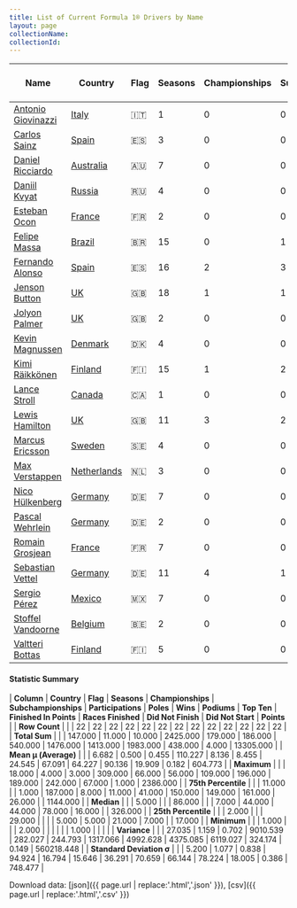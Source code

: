 ```yaml
---
title: List of Current Formula 1® Drivers by Name
layout: page
collectionName: 
collectionId: 
---
```




| Name | Country | Flag | Seasons | Championships | Subchampionships | Participations | Poles | Wins | Podiums | Top Ten | Finished In Points | Races Finished | Did Not Finish | Did Not Start | Points |
|--|--|--|--|--|--|--|--|--|--|--|--|--|--|--|--|
| [Antonio Giovinazzi](/f1/drivers/giovinazzi) | [Italy](/f1/countries/italy) | 🇮🇹 | 1 | 0 | 0 | 2 | 0 | 0 | 0 | 0 | 0 | 1 | 1 | 0 | 0.0 |
| [Carlos Sainz](/f1/drivers/sainz) | [Spain](/f1/countries/spain) | 🇪🇸 | 3 | 0 | 0 | 48 | 0 | 0 | 0 | 23 | 23 | 35 | 13 | 0 | 93.0 |
| [Daniel Ricciardo](/f1/drivers/ricciardo) | [Australia](/f1/countries/australia) | 🇦🇺 | 7 | 0 | 0 | 117 | 1 | 5 | 22 | 68 | 68 | 103 | 13 | 1 | 708.0 |
| [Daniil Kvyat](/f1/drivers/kvyat) | [Russia](/f1/countries/russia) | 🇷🇺 | 4 | 0 | 0 | 67 | 0 | 0 | 2 | 26 | 26 | 50 | 17 | 0 | 132.0 |
| [Esteban Ocon](/f1/drivers/ocon) | [France](/f1/countries/france) | 🇫🇷 | 2 | 0 | 0 | 17 | 0 | 0 | 0 | 7 | 7 | 17 | 0 | 0 | 35.0 |
| [Felipe Massa](/f1/drivers/massa) | [Brazil](/f1/countries/brazil) | 🇧🇷 | 15 | 0 | 1 | 260 | 16 | 11 | 41 | 178 | 156 | 218 | 41 | 1 | 1144.0 |
| [Fernando Alonso](/f1/drivers/alonso) | [Spain](/f1/countries/spain) | 🇪🇸 | 16 | 2 | 3 | 281 | 22 | 32 | 97 | 196 | 189 | 232 | 49 | 0 | 1834.0 |
| [Jenson Button](/f1/drivers/button) | [UK](/f1/countries/uk) | 🇬🇧 | 18 | 1 | 1 | 309 | 8 | 15 | 50 | 180 | 162 | 242 | 67 | 0 | 1235.0 |
| [Jolyon Palmer](/f1/drivers/jolyon_palmer) | [UK](/f1/countries/uk) | 🇬🇧 | 2 | 0 | 0 | 29 | 0 | 0 | 0 | 1 | 1 | 20 | 9 | 0 | 1.0 |
| [Kevin Magnussen](/f1/drivers/kevin_magnussen) | [Denmark](/f1/countries/denmark) | 🇩🇰 | 4 | 0 | 0 | 49 | 0 | 0 | 1 | 17 | 17 | 41 | 8 | 0 | 73.0 |
| [Kimi Räikkönen](/f1/drivers/raikkonen) | [Finland](/f1/countries/finland) | 🇫🇮 | 15 | 1 | 2 | 261 | 17 | 20 | 86 | 189 | 177 | 205 | 56 | 0 | 1433.0 |
| [Lance Stroll](/f1/drivers/stroll) | [Canada](/f1/countries/canada) | 🇨🇦 | 1 | 0 | 0 | 8 | 0 | 0 | 1 | 2 | 2 | 5 | 3 | 0 | 17.0 |
| [Lewis Hamilton](/f1/drivers/hamilton) | [UK](/f1/countries/uk) | 🇬🇧 | 11 | 3 | 2 | 196 | 66 | 56 | 109 | 163 | 160 | 173 | 23 | 0 | 2386.0 |
| [Marcus Ericsson](/f1/drivers/ericsson) | [Sweden](/f1/countries/sweden) | 🇸🇪 | 4 | 0 | 0 | 64 | 0 | 0 | 0 | 5 | 5 | 48 | 16 | 0 | 9.0 |
| [Max Verstappen](/f1/drivers/max_verstappen) | [Netherlands](/f1/countries/netherlands) | 🇳🇱 | 3 | 0 | 0 | 48 | 0 | 1 | 8 | 31 | 31 | 37 | 10 | 1 | 298.0 |
| [Nico Hülkenberg](/f1/drivers/hulkenberg) | [Germany](/f1/countries/germany) | 🇩🇪 | 7 | 0 | 0 | 125 | 1 | 0 | 0 | 70 | 70 | 103 | 22 | 0 | 380.0 |
| [Pascal Wehrlein](/f1/drivers/wehrlein) | [Germany](/f1/countries/germany) | 🇩🇪 | 2 | 0 | 0 | 27 | 0 | 0 | 0 | 3 | 3 | 21 | 6 | 0 | 6.0 |
| [Romain Grosjean](/f1/drivers/grosjean) | [France](/f1/countries/france) | 🇫🇷 | 7 | 0 | 0 | 112 | 0 | 0 | 10 | 44 | 44 | 81 | 31 | 0 | 326.0 |
| [Sebastian Vettel](/f1/drivers/vettel) | [Germany](/f1/countries/germany) | 🇩🇪 | 11 | 4 | 1 | 187 | 47 | 45 | 92 | 150 | 149 | 161 | 26 | 0 | 2261.0 |
| [Sergio Pérez](/f1/drivers/perez) | [Mexico](/f1/countries/mexico) | 🇲🇽 | 7 | 0 | 0 | 123 | 0 | 0 | 7 | 69 | 69 | 107 | 16 | 0 | 411.0 |
| [Stoffel Vandoorne](/f1/drivers/vandoorne) | [Belgium](/f1/countries/belgium) | 🇧🇪 | 2 | 0 | 0 | 9 | 0 | 0 | 0 | 1 | 1 | 5 | 4 | 0 | 1.0 |
| [Valtteri Bottas](/f1/drivers/bottas) | [Finland](/f1/countries/finland) | 🇫🇮 | 5 | 0 | 0 | 86 | 1 | 1 | 14 | 53 | 53 | 78 | 7 | 1 | 522.0 |

#### Statistic Summary

| **Column** | **Country** | **Flag** | **Seasons** | **Championships** | **Subchampionships** | **Participations** | **Poles** | **Wins** | **Podiums** | **Top Ten** | **Finished In Points** | **Races Finished** | **Did Not Finish** | **Did Not Start** | **Points** |
| **Row Count** |  |  | 22 | 22 | 22 | 22 | 22 | 22 | 22 | 22 | 22 | 22 | 22 | 22 | 22 |
| **Total Sum** |  |  | 147.000 | 11.000 | 10.000 | 2425.000 | 179.000 | 186.000 | 540.000 | 1476.000 | 1413.000 | 1983.000 | 438.000 | 4.000 | 13305.000 |
| **Mean μ (Average)** |  |  | 6.682 | 0.500 | 0.455 | 110.227 | 8.136 | 8.455 | 24.545 | 67.091 | 64.227 | 90.136 | 19.909 | 0.182 | 604.773 |
| **Maximum** |  |  | 18.000 | 4.000 | 3.000 | 309.000 | 66.000 | 56.000 | 109.000 | 196.000 | 189.000 | 242.000 | 67.000 | 1.000 | 2386.000 |
| **75th Percentile** |  |  | 11.000 |  | 1.000 | 187.000 | 8.000 | 11.000 | 41.000 | 150.000 | 149.000 | 161.000 | 26.000 |  | 1144.000 |
| **Median** |  |  | 5.000 |  |  | 86.000 |  |  | 7.000 | 44.000 | 44.000 | 78.000 | 16.000 |  | 326.000 |
| **25th Percentile** |  |  | 2.000 |  |  | 29.000 |  |  |  | 5.000 | 5.000 | 21.000 | 7.000 |  | 17.000 |
| **Minimum** |  |  | 1.000 |  |  | 2.000 |  |  |  |  |  | 1.000 |  |  |  |
| **Variance** |  |  | 27.035 | 1.159 | 0.702 | 9010.539 | 282.027 | 244.793 | 1317.066 | 4992.628 | 4375.085 | 6119.027 | 324.174 | 0.149 | 560218.448 |
| **Standard Deviation σ** |  |  | 5.200 | 1.077 | 0.838 | 94.924 | 16.794 | 15.646 | 36.291 | 70.659 | 66.144 | 78.224 | 18.005 | 0.386 | 748.477 |

Download data: [json]({{ page.url | replace:'.html','.json' }}), [csv]({{ page.url | replace:'.html','.csv' }})
